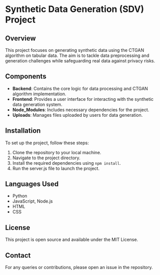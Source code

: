 # Synthetic Data Generation (SDV) Project

## Overview
This project focuses on generating synthetic data using the CTGAN algorithm on tabular data. The aim is to tackle data preprocessing and generation challenges while safeguarding real data against privacy risks.

## Components
- **Backend**: Contains the core logic for data processing and CTGAN algorithm implementation.
- **Frontend**: Provides a user interface for interacting with the synthetic data generation system.
- **Node_Modules**: Includes necessary dependencies for the project.
- **Uploads**: Manages files uploaded by users for data generation.

## Installation
To set up the project, follow these steps:
1. Clone the repository to your local machine.
2. Navigate to the project directory.
3. Install the required dependencies using `npm install`.
4. Run the server.js file to launch the project.

## Languages Used
- Python 
- JavaScript, Node.js
- HTML 
- CSS

## License
This project is open source and available under the MIT License.

## Contact
For any queries or contributions, please open an issue in the repository.

